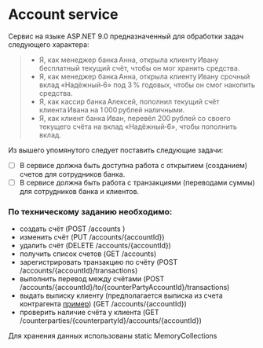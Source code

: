 ﻿# Account service
Сервис на языке ASP.NET 9.0 предназначенный для обработки задач следующего характера:
> - Я, как менеджер банка Анна, открыла клиенту Ивану бесплатный текущий счёт, чтобы он мог хранить средства.
> - Я, как менеджер банка Анна, открыла клиенту Ивану срочный вклад «Надёжный‑6» под 3 % годовых, чтобы он смог накопить средства.
> - Я, как кассир банка Алексей, пополнил текущий счёт клиента Ивана на 1 000 рублей наличными.
> - Я, как клиент банка Иван, перевёл 200 рублей со своего текущего счёта на вклад «Надёжный‑6», чтобы пополнить вклад.

Из вышего упомянутого следует поставить следующие задачи:

- [ ] В сервисе должна быть доступна работа с открытием (созданием) счетов для сотрудников банка.
- [ ] В сервисе должна быть работа с транзакциями (переводами суммы) для сотрудников банка и клиентов.

### По техническому заданию необходимо:
- создать счёт (POST /accounts )
- изменить счёт (PUT /accounts/\{accountId})
- удалить счёт (DELETE /accounts/\{accountId})
- получить список счетов (GET /accounts)
- зарегистрировать транзакцию по счёту (POST /accounts/\{accountId}/transactions)
- выполнить перевод между счётами (POST /accounts/\{accountId}/to/\{counterPartyAccountId}/transactions)
- выдать выписку клиенту (предполагается выписка из счета контрагента [пример](https://sun9-11.userapi.com/impf/c851224/v851224831/e1559/qMbeDJqJHpc.jpg?size=794x474&quality=96&sign=3a1749a483a815f018656c9561c1aa00&c_uniq_tag=Y_sHvYqvuyjBvN28m7n-UQY5HGeGYvc2stp15_pAs-A&type=album)) (GET /accounts/\{accountId})
- проверить наличие счёта у клиента (GET /counterparties/\{counterpartyId}/accounts/\{accountId})

Для хранения данных использованы static MemoryCollections